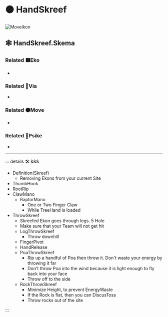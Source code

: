 # 🟠 <move>HandSkreef</move>

![MoveIkon](/Move/Move_Ikon.png)

## 🕸 HandSkreef.Skema

### Related 🟩<eko>Eko</eko>

-

### Related 🔻<via>Via</via>

-

### Related 🟠<move>Move</move>

-

### Related 💜<psike>Psike</psike>

-

---

<!-- =================================================== -->
<!-- =================================================== -->
<!-- =================================================== -->
<!-- =================================================== -->
<!-- =================================================== -->
::: details 🛠 <dev>&&&</dev>

- Definition(Skreef)
    - Removing Ekons from your current Site
- ThumbHook
- RootRip
- ClawMano
    - RaptorMano
        - One or Two Finger Claw
        - While TreeHand is loaded
- ThrowSkreef
    - Skreefed Ekon goes through legs. 5 Hole
    - Make sure that your Team will not get hit
    - LogThrowSkreef
        - Throw downhill
    - FingerPivot
    - HandRelease
    - PoaThrowSkreef
        - Rip up a handful of Poa then throw it. Don't waste your energy by throwing it far
        - Don't throw Poa into the wind because it is light enough to fly back into your face
        - Throw off to the side
    - RockThrowSkreef
        - Minimize Height, to prevent EnergyWaste
        - If the Rock is flat, then you can DiscusToss
        - Throw rocks out of the site

:::
